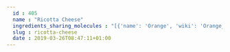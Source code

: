 ```yaml
---
  id : 405
  name : "Ricotta Cheese"
  ingredients_sharing_molecules : "[{'name': 'Orange', 'wiki': 'Orange_(fruit)', 'id': 194, 'category': 'Fruit', 'common_molecules': [31253, 11552, 61346, 6654, 7460, 240, 244, 31260, 6569, 5281168, 7284, 441005, 12020, 440917, 7895, 4133, 14896, 22311, 93081, 180, 26049, 18818, 6184, 7461, 5281515, 5281553, 1068]}, {'name': 'Spearmint', 'wiki': 'Spearmint', 'id': 266, 'category': 'Herb', 'common_molecules': [31253, 11552, 246728, 6654, 7460, 240, 18827, 1140, 244, 31260, 6569, 7284, 441005, 12020, 4133, 14896, 22311, 93081, 180, 26049, 18818, 6184, 7461, 5281515, 5281553, 1068, 439250]}, {'name': 'Black Currant', 'wiki': 'Blackcurrant', 'id': 174, 'category': 'Fruit', 'common_molecules': [31253, 11552, 246728, 6654, 7460, 240, 18827, 244, 5281167, 31260, 6569, 5281168, 7284, 441005, 12020, 702, 4133, 14896, 22311, 180, 26049, 18818, 6184, 5281515, 5281553, 1068]}, {'name': 'Tea', 'wiki': 'Tea', 'id': 310, 'category': 'Plant', 'common_molecules': [31253, 11552, 246728, 6654, 7460, 22311, 240, 18827, 244, 5281167, 31260, 5364919, 6569, 5281168, 7284, 441005, 12020, 4133, 14896, 8103, 180, 6184, 5281515, 5281553, 1068, 643731]}, {'name': 'Allspice', 'wiki': 'Allspice', 'id': 375, 'category': 'Spice', 'common_molecules': [31253, 11552, 6654, 7460, 240, 1140, 244, 5281167, 31260, 6569, 5281168, 441005, 7284, 440917, 7461, 14896, 22311, 92313, 180, 26049, 18818, 6184, 5281520, 5281515, 5281553, 439250]}]"
  slug : ricotta-cheese
  date : 2019-03-26T08:47:11+01:00
---
```



